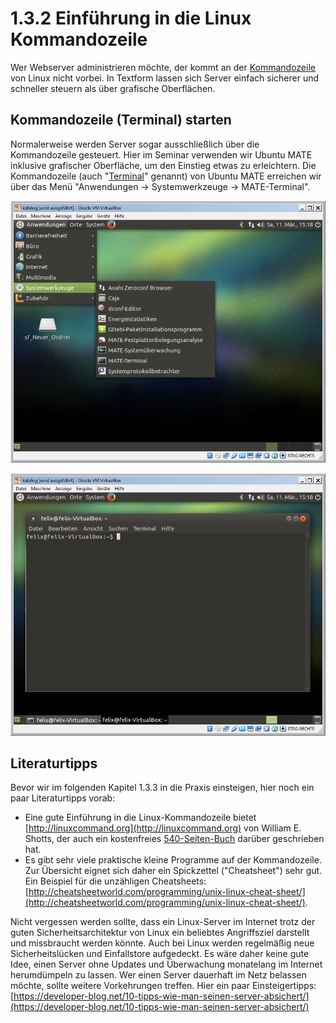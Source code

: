 # 1.3.2 Einführung in die Linux Kommandozeile

Wer Webserver administrieren möchte, der kommt an der [Kommandozeile](https://de.wikipedia.org/wiki/Kommandozeile) von Linux nicht vorbei. In Textform lassen sich Server einfach sicherer und schneller steuern als über grafische Oberflächen. 

## Kommandozeile (Terminal) starten

Normalerweise werden Server sogar ausschließlich über die Kommandozeile gesteuert. Hier im Seminar verwenden wir Ubuntu MATE inklusive grafischer Oberfläche, um den Einstieg etwas zu erleichtern. Die Kommandozeile (auch "[Terminal](https://wiki.ubuntuusers.de/Terminal/)" genannt) von Ubuntu MATE erreichen wir über das Menü "Anwendungen -> Systemwerkzeuge -> MATE-Terminal".

![Screenshot Terminal starten](/images/screenshot-terminal-starten.png)

![Screenshot Terminal geöffnet](/images/screenshot-terminal.png)

## Literaturtipps

Bevor wir im folgenden Kapitel 1.3.3 in die Praxis einsteigen, hier noch ein paar Literaturtipps vorab:

* Eine gute Einführung in die Linux-Kommandozeile bietet [http://linuxcommand.org](http://linuxcommand.org) von William E. Shotts, der auch ein kostenfreies [540-Seiten-Buch](http://linuxcommand.org/tlcl.php) darüber geschrieben hat.
* Es gibt sehr viele praktische kleine Programme auf der Kommandozeile. Zur Übersicht eignet sich daher ein Spickzettel ("Cheatsheet") sehr gut. Ein Beispiel für die unzähligen Cheatsheets: [http://cheatsheetworld.com/programming/unix-linux-cheat-sheet/](http://cheatsheetworld.com/programming/unix-linux-cheat-sheet/).

Nicht vergessen werden sollte, dass ein Linux-Server im Internet trotz der guten Sicherheitsarchitektur von Linux ein beliebtes Angriffsziel darstellt und missbraucht werden könnte. Auch bei Linux werden regelmäßig neue Sicherheitslücken und Einfallstore aufgedeckt. Es wäre daher keine gute Idee, einen Server ohne Updates und Überwachung monatelang im Internet herumdümpeln zu lassen. Wer einen Server dauerhaft im Netz belassen möchte, sollte weitere Vorkehrungen treffen. Hier ein paar Einsteigertipps: [https://developer-blog.net/10-tipps-wie-man-seinen-server-absichert/](https://developer-blog.net/10-tipps-wie-man-seinen-server-absichert/)
